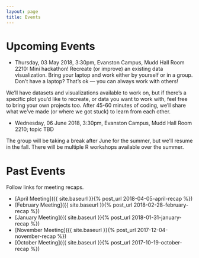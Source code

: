 ```yaml
---
layout: page
title: Events
---
```


# Upcoming Events

* Thursday, 03 May 2018, 3:30pm, Evanston Campus, Mudd Hall Room 2210: 
Mini hackathon! Recreate (or improve) an existing data visualization.  Bring your laptop and work either by yourself or in a group.  Don’t have a laptop?  That’s ok — you can always work with others!  

We’ll have datasets and visualizations available to work on, but if there’s a specific plot you’d like to recreate, or data you want to work with, feel free to bring your own projects too.  After 45-60 minutes of coding, we’ll share what we’ve made (or where we got stuck) to learn from each other.  

* Wednesday, 06 June 2018, 3:30pm, Evanston Campus, Mudd Hall Room 2210; topic TBD

The group will be taking a break after June for the summer, but we'll resume in the fall.  There will be multiple R workshops available over the summer.


# Past Events

Follow links for meeting recaps.

* [April Meeting]({{ site.baseurl }}{% post_url 2018-04-05-april-recap %})
* [February Meeting]({{ site.baseurl }}{% post_url 2018-02-28-february-recap %})
* [January Meeting]({{ site.baseurl }}{% post_url 2018-01-31-january-recap %})
* [November Meeting]({{ site.baseurl }}{% post_url 2017-12-04-november-recap %})
* [October Meeting]({{ site.baseurl }}{% post_url 2017-10-19-october-recap %})
